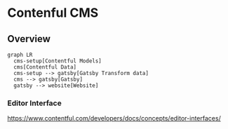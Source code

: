 # Contenful CMS

## Overview

```mermaid
graph LR
  cms-setup[Contentful Models]
  cms[Contentful Data]
  cms-setup --> gatsby[Gatsby Transform data]
  cms --> gatsby[Gatsby]
  gatsby --> website[Website]
```

### Editor Interface

https://www.contentful.com/developers/docs/concepts/editor-interfaces/
